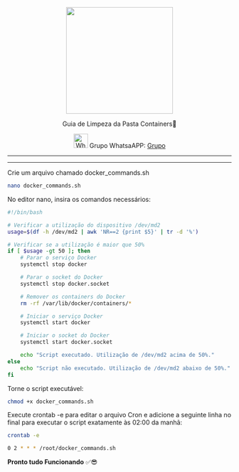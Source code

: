 <p align="center">
<img src="https://cwmkt.com.br/wp-content/uploads/2024/04/logo_github.png" width="240" />
<p align="center">Guia de Limpeza da Pasta Containers🚀</p>
</p>
  
<p align="center">
<img src="https://whatsapp.com/favicon.ico" alt="WhatsAPP-logo" width="32" />
<span>Grupo WhatsaAPP: </span>
<a href="https://chat.whatsapp.com/K0HnkUZ41CYL8txpPWx2hO" target="_blank">Grupo</a>
</p>

<hr />
<hr />

Crie um arquivo chamado docker_commands.sh

```bash
nano docker_commands.sh
```

No editor nano, insira os comandos necessários:

```bash
#!/bin/bash

# Verificar a utilização do dispositivo /dev/md2
usage=$(df -h /dev/md2 | awk 'NR==2 {print $5}' | tr -d '%')

# Verificar se a utilização é maior que 50%
if [ $usage -gt 50 ]; then
    # Parar o serviço Docker
    systemctl stop docker

    # Parar o socket do Docker
    systemctl stop docker.socket

    # Remover os containers do Docker
    rm -rf /var/lib/docker/containers/*

    # Iniciar o serviço Docker
    systemctl start docker

    # Iniciar o socket do Docker
    systemctl start docker.socket

    echo "Script executado. Utilização de /dev/md2 acima de 50%."
else
    echo "Script não executado. Utilização de /dev/md2 abaixo de 50%."
fi
```

Torne o script executável:

```bash
chmod +x docker_commands.sh
```

Execute crontab -e para editar o arquivo Cron e adicione a seguinte linha no final para executar o script exatamente às 02:00 da manhã:

```bash
crontab -e
```

```bash
0 2 * * * /root/docker_commands.sh
```

**Pronto tudo Funcionando** ✅😎

